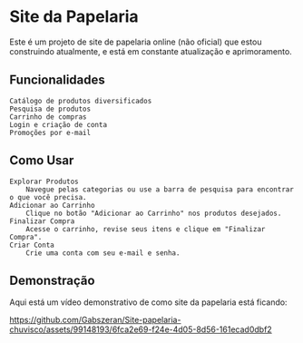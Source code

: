 # Site da Papelaria

Este é um projeto de site de papelaria online (não oficial) que estou construindo atualmente, e está em constante atualização e aprimoramento.

## Funcionalidades

    Catálogo de produtos diversificados
    Pesquisa de produtos
    Carrinho de compras 
    Login e criação de conta
    Promoções por e-mail

## Como Usar

    Explorar Produtos
        Navegue pelas categorias ou use a barra de pesquisa para encontrar o que você precisa.
    Adicionar ao Carrinho
        Clique no botão "Adicionar ao Carrinho" nos produtos desejados.
    Finalizar Compra
        Acesse o carrinho, revise seus itens e clique em "Finalizar Compra".
    Criar Conta
        Crie uma conta com seu e-mail e senha.

## Demonstração

Aqui está um vídeo demonstrativo de como site da papelaria está ficando:

https://github.com/Gabszeran/Site-papelaria-chuvisco/assets/99148193/6fca2e69-f24e-4d05-8d56-161ecad0dbf2


